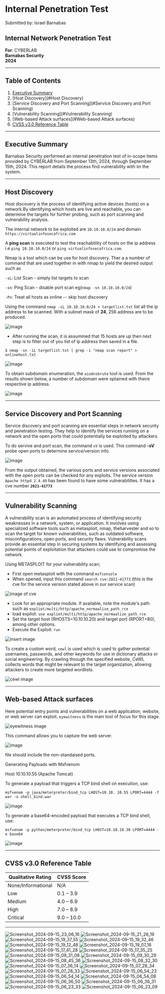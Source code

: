 #  Internal Penetration Test

Submitted by: Israel Barnabas

## Internal Network Penetration Test  
**For**: CYBERLAB  
**Barnabas Security**  
**2024**

---

## Table of Contents
1. [Executive Summary](#executive-summary)
2. [Host Discovery](#Host Discovery)
3. [Service Discovery and Port Scanning](#Service Discovery and Port Scanning)
4. [Vulnerability Scanning](#Vulnerability Scanning)
5. [Web-based Attack surfaces](#Web-based Attack surfaces)
6. [CVSS v3.0 Reference Table](#cvss-v30-reference-table)

---

## Executive Summary
Barnabas Security performed an internal penetration test of in-scope items provided by CYBERLAB from September 13th, 2024, through September 15th, 2024. This report details the process find vulnerability with iin the system.



---
## Host Discovery
Host discovery is the process of identifying active devices (hosts) on a network.By identifying which hosts are live and reachable, you can determine the targets for further probing, such as port scanning and vulnerability analysis.

The internal network to be exploited are `10.10.10.0/24` and domain `https://virtualinfosecafrica.com`


A **ping scan** is executed to test the reachablility of hosts on the ip address i.e `ping 10.10.10.0/24` or `ping virtualinfosecafrica.com`.

Nmap is a tool which can be use for host discovery. Ther a a number of command that are used together in with nmap to yield the desired output such as

`-sL`: List Scan - simply list targets to scan

  `-sn`: Ping Scan - disable port scan eg(`nmap -sn 10.10.10.0/24`)

  `-Pn`: Treat all hosts as online -- skip host discovery

  Using the command `nmap -sL 10.10.10.0/24 > targetlist.txt`
 list all the ip address to be scanned. With a subnet mask of **24**, 256 address are to be produced.

 ![image](/home/kali/inpt-report/images/Screenshot_2024-09-15_06_23_33.png )

 * After running the scan, it is assummed that 15 hosts are up then next step is to filter out of you list of ip address then saved in a file. 

 `$ nmap -sn -iL targetlist.txt | grep -i "nmap scan report" > onlinehost.txt`
 
 ![image](/home/kali/inpt-report/images/Screenshot_2024-09-15_21_26_19.png)

To obtain subdomain enumeration, the `aiodnsbrute`
 tool is used. From the results shown below, a number of subdomain were optained with theire respective ip address.

![image](/home/kali/inpt-report/images/Screenshot_2024-09-15_08_45_36.png)

---

## Service Discovery and Port Scanning

Service discovery and port scanning are essential steps in network security and penetration testing. They help to identify the services running on a network and the open ports that could potentially be exploited by attackers.

To do servive and port scan, the command `sV` is used. This command **-sV** probe open ports to determine service/version info.

![image](/home/kali/inpt-report/images/Screenshot_2024-09-15_09_31_08.png)

From the output obtained, the various ports and service versions associated with the open ports can be checked for any exploits. The service version `Apache httpd 2.4.49` has been found to have some vulnerabilities. It has a cve number **`2021-41773`**


---

## Vulnerability Scanning

A vulnerability scan is an automated process of identifying security weaknesses in a network, system, or application. It involves using specialized software tools  such as metasploit, nmap, theharvester and so to scan the target for known vulnerabilities, such as outdated software, misconfigurations, open ports, and security flaws. Vulnerability scans provide an essential step in securing systems by identifying and assessing potential points of exploitation that attackers could use to compromise the network.

Using  METASPLOIT for your vulnerability scan;

* First open metasploit with the command `msfconsole`
* When opened, input this command `search cve:2021-41773` (this is the cve for the service version stated above in our service scan)

![image of cve](/home/kali/inpt-report/images/Screenshot_2024-09-15_17_35_25.png)

* Look for an appropriate module. If available, note the module's path such as `expliot/multi/http/apache_normaalize_path_rce`
* load expliot: `use expliot/multi/http/apache_normaalize_path_rce`
* Set the target host (RHOSTS=10.10.10.20) and target port (RPORT=80), among other options.
* Execute the Exploit: `run`

![insert image](/home/kali/inpt-report/images/Screenshot_2024-09-15_17_41_28.png)

To create a custom word,  `cewl` is used which is used to gather potential usernames, passwords, and other keywords for use in dictionary attacks or social engineering. By crawling through the specified website, CeWL collects words that might be relevant to the target organization, allowing attackers to create more targeted wordlists.

![cewl image](/home/kali/inpt-report/images/Screenshot_2024-09-15_23_06_16.png)


---

## Web-based Attack surfaces
Here potential entry points and vulnerabilities on a web application, website, or web server can exploit.
`eyewitness` is the main tool of focus for this stage.

![eyewitness image](/home/kali/inpt-report/images/Screenshot_2024-09-15_19_07_16.png)

This command allows you to capture the web server.

![image](/home/kali/inpt-report/images/Screenshot_2024-09-15_19_12_48.png)

file should include the non-standaised ports.

Generating Payloads with Msfvenom


Host 10.10.10.55 (Apache Tomcat)


To generate a payload that triggers a TCP bind shell on execution, use:

`msfvenom -p java/meterpreter/bind_tcp LHOST=10.10. 10.55 LPORT=4444 -f war -o shell_bind.war`

![image](/home/kali/inpt-report/images/Screenshot_2024-09-15_19_32_46.png)


To generate a base64-encoded payload that executes a TCP bind shell, use:


`msfvenom -p python/meterpreter/bind_tcp LHOST=10.10.10.30 LPORT=4444 -e base64`

![image](/home/kali/inpt-report/images/Screenshot_2024-09-15_19_37_55.png)








---

## CVSS v3.0 Reference Table
| Qualitative Rating | CVSS Score |
| ------------------ | ---------- |
| None/Informational | N/A        |
| Low                | 0.1 – 3.9  |
| Medium             | 4.0 – 6.9  |
| High               | 7.0 – 8.9  |
| Critical           | 9.0 – 10.0 |

---

![Screenshot_2024-09-15_23_06_16](https://github.com/user-attachments/assets/299fcea1-6552-45c4-911c-0a8c4d9cbffb)
![Screenshot_2024-09-15_21_26_19](https://github.com/user-attachments/assets/3f8036bb-01e0-4283-bc1b-21e01a78791f)
![Screenshot_2024-09-15_19_37_55](https://github.com/user-attachments/assets/63ebe9cf-a5a6-4110-bbdb-dcc26553734a)
![Screenshot_2024-09-15_19_32_46](https://github.com/user-attachments/assets/a225d706-838e-4bfe-8334-fc1f9f499036)
![Screenshot_2024-09-15_19_12_48](https://github.com/user-attachments/assets/9b87f560-bd4c-4314-8cc7-4a5a25056c34)
![Screenshot_2024-09-15_19_07_16](https://github.com/user-attachments/assets/df2faeb0-d6f4-4629-b61c-e57ba8409a0e)
![Screenshot_2024-09-15_17_41_28](https://github.com/user-attachments/assets/0106cee0-7299-43eb-913d-7ba8f323edab)
![Screenshot_2024-09-15_17_35_25](https://github.com/user-attachments/assets/6f050e8d-6e2f-4964-a9eb-982d2b6ea8cd)
![Screenshot_2024-09-15_09_31_08](https://github.com/user-attachments/assets/999c74c7-6a90-4ffe-a743-8c8f63845e01)
![Screenshot_2024-09-15_09_30_29](https://github.com/user-attachments/assets/c188bc49-1768-48f8-a623-544bf26b7897)
![Screenshot_2024-09-15_08_45_36](https://github.com/user-attachments/assets/4db48e08-70bc-497a-a0c4-048b045d9842)
![Screenshot_2024-09-15_08_32_30](https://github.com/user-attachments/assets/26ba84f6-58fe-4e23-a00c-686e34aee4cd)
![Screenshot_2024-09-15_07_36_14](https://github.com/user-attachments/assets/d5caffcb-ef14-4468-9890-fd5dab57fd7b)
![Screenshot_2024-09-15_07_28_34](https://github.com/user-attachments/assets/48b0ca28-552c-4b3e-b3e8-9e34d5903f02)
![Screenshot_2024-09-15_07_28_33](https://github.com/user-attachments/assets/9931d370-c158-443f-8e17-c1be4c6e75bd)
![Screenshot_2024-09-15_06_54_23](https://github.com/user-attachments/assets/3e4d4336-def1-47af-8d00-7a00facaf720)
![Screenshot_2024-09-15_06_54_14](https://github.com/user-attachments/assets/e435c2e6-bc21-4460-aa4b-c7d3ef07f496)
![Screenshot_2024-09-15_06_54_08](https://github.com/user-attachments/assets/31b938b7-0832-4eb2-8a35-2992fc6a0a8a)
![Screenshot_2024-09-15_06_36_50](https://github.com/user-attachments/assets/3bd906a2-1e71-4728-8a0c-07f8767b59d6)
![Screenshot_2024-09-15_06_36_31](https://github.com/user-attachments/assets/a85ea0f5-b9d5-4051-adb4-2ad4e6121ea3)
![Screenshot_2024-09-15_06_23_33](https://github.com/user-attachments/assets/40a9554b-b69e-400e-9338-b51900369ed7)
![Screenshot_2024-09-15_06_23_09](https://github.com/user-attachments/assets/1ffb4805-f2a5-46c8-9afd-da3a058b860d)

